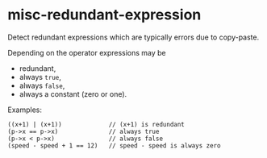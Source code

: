 misc-redundant-expression
=========================

Detect redundant expressions which are typically errors due to
copy-paste.

Depending on the operator expressions may be

-   redundant,
-   always `true`,
-   always `false`,
-   always a constant (zero or one).

Examples:

    ((x+1) | (x+1))             // (x+1) is redundant
    (p->x == p->x)              // always true
    (p->x < p->x)               // always false
    (speed - speed + 1 == 12)   // speed - speed is always zero
